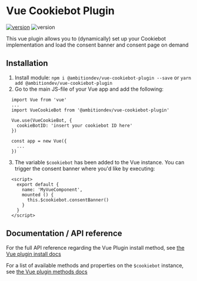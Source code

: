 # Vue Cookiebot Plugin

[![version](https://img.shields.io/npm/v/@ambitiondev/vue-cookiebot-plugin/latest.svg)](https://www.npmjs.com/package/@ambitiondev/vue-cookiebot-plugin) ![version](https://img.shields.io/npm/l/@ambitiondev/vue-cookiebot-plugin)

This vue plugin allows you to (dynamically) set up your Cookiebot implementation and load the consent banner and consent page on demand

## Installation

1. Install module: `npm i @ambitiondev/vue-cookiebot-plugin --save` or `yarn add @ambitiondev/vue-cookiebot-plugin`
2. Go to the main JS-file of your Vue app and add the following:

```
  import Vue from 'vue'
  ...
  import VueCookieBot from '@ambitiondev/vue-cookiebot-plugin'

  Vue.use(VueCookieBot, {
    cookieBotID: 'insert your cookiebot ID here'
  })

  const app = new Vue({
    ...
  })
```

3. The variable `$cookiebot` has been added to the Vue instance. You can trigger the consent banner where you'd like by executing:

```
  <script>
    export default {
      name: 'MyVueComponent',
      mounted () {
        this.$cookiebot.consentBanner()
      }
    }
  </script>
```

## Documentation / API reference

For the full API reference regarding the Vue Plugin install method, see [the Vue plugin install docs]('./docs/install.md')

For a list of available methods and properties on the `$cookiebot` instance, see [the Vue plugin methods docs]('./docs/methods.md')